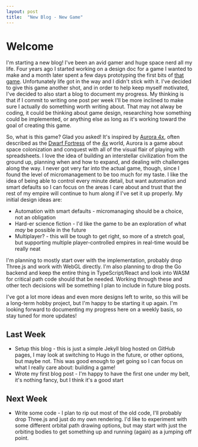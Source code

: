 ```yaml
---
layout: post
title:  "New Blog - New Game"
---
```


# Welcome

I'm starting a new blog! I've been an avid gamer and huge space nerd all my life. Four years ago I started working on a design doc for a game I wanted to make and a month later spent a few days prototyping the first bits of [that game](https://github.com/chippydip/spacegame/tree/c8238950f528aa38eed33f57299736d604915709). Unfortunately life got in the way and I didn't stick with it. I've decided to give this game another shot, and in order to help keep myself motivated, I've decided to also start a blog to document my progress. My thinking is that if I commit to writing one post per week I'll be more inclined to make sure I actually do something worth writing about. That may not alway be coding, it could be thinking about game design, researching how something could be implemented, or anything else as long as it's working toward the goal of creating this game.

So, what is this game? Glad you asked! It's inspired by [Aurora 4x](https://aurora2.pentarch.org/), often described as the [Dwarf Fortress](http://www.bay12games.com/dwarves/) of the [4x](https://en.wikipedia.org/wiki/4X) world, Aurora is a game about space colonization and conquest with all of the visual flair of playing with spreadsheets. I love the idea of building an interstellar civilization from the ground up, planning when and how to expand, and dealing with challenges along the way. I never got very far into the actual game, though, since I found the level of micromanagement to be too much for my taste. I like the idea of being able to control every minute detail, but want automation and smart defaults so I can focus on the areas I care about and trust that the rest of my empire will continue to hum along if I've set it up properly. My initial design ideas are:
* Automation with smart defaults - micromanaging should be a choice, not an obligation
* Hard-er science fiction - I'd like the game to be an exploration of what *may* be possible in the future
* Multiplayer? - this will be tough to get right, so more of a stretch goal, but supporting multiple player-controlled empires in real-time would be really neat

I'm planning to mostly start over with the implementation, probably drop Three.js and work with WebGL directly. I'm also planning to drop the Go backend and keep the entire thing in TypeScript/React and look into WASM for critical path code should that be needed. Working through these and other tech decisions will be something I plan to include in future blog posts.

I've got a lot more ideas and even more designs left to write, so this will be a long-term hobby project, but I'm happy to be starting it up again. I'm looking forward to documenting my progress here on a weekly basis, so stay tuned for more updates!

## Last Week
* Setup this blog - this is just a simple Jekyll blog hosted on GitHub pages, I may look at switching to Hugo in the future, or other options, but maybe not. This was good enough to get going so I can focus on what I really care about: building a game!
* Wrote my first blog post - I'm happy to have the first one under my belt, it's nothing fancy, but I think it's a good start

## Next Week
* Write some code - I plan to rip out most of the old code, I'll probably drop Three.js and just do my own rendering. I'd like to experiment with some different orbital path drawing options, but may start with just the orbiting bodies to get something up and running (again) as a jumping off point.
